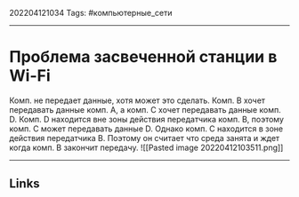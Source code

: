 202204121034
Tags: #компьютерные_сети

---

# Проблема засвеченной станции в Wi-Fi
Комп. не передает данные, хотя может это сделать. 
Комп. В хочет передавать данные комп. А, а комп. С хочет передавать данные комп. D. Комп. D находится вне зоны действия передатчика комп. В, поэтому комп. С может передавать данные D. Однако комп. С находится в зоне действия передатчика В. Поэтому он считает что среда занята и ждет когда комп. В закончит передачу. 
![[Pasted image 20220412103511.png]]

---
## Links
